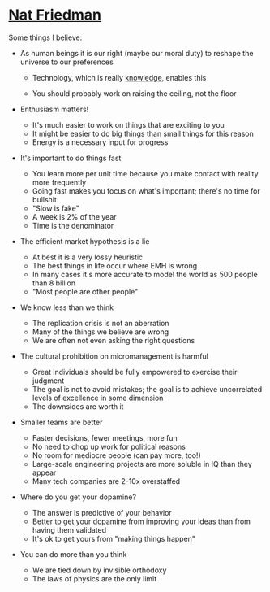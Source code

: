 # [Nat Friedman](https://nat.org/)

Some things I believe:

- As human beings it is our right (maybe our moral duty) to reshape the universe to our preferences

  - Technology, which is really [knowledge](https://en.wikipedia.org/wiki/The_Beginning_of_Infinity), enables this

  - You should probably work on raising the ceiling, not the floor

- Enthusiasm matters!

  - It's much easier to work on things that are exciting to you
  - It might be easier to do big things than small things for this reason
  - Energy is a necessary input for progress

- It's important to do things fast

  - You learn more per unit time because you make contact with reality more frequently
  - Going fast makes you focus on what's important; there's no time for bullshit
  - "Slow is fake"
  - A week is 2% of the year
  - Time is the denominator

- The efficient market hypothesis is a lie

  - At best it is a very lossy heuristic
  - The best things in life occur where EMH is wrong
  - In many cases it's more accurate to model the world as 500 people than 8 billion
  - "Most people are other people"

- We know less than we think

  - The replication crisis is not an aberration
  - Many of the things we believe are wrong
  - We are often not even asking the right questions

- The cultural prohibition on micromanagement is harmful

  - Great individuals should be fully empowered to exercise their judgment
  - The goal is not to avoid mistakes; the goal is to achieve uncorrelated levels of excellence in some dimension
  - The downsides are worth it

- Smaller teams are better

  - Faster decisions, fewer meetings, more fun
  - No need to chop up work for political reasons
  - No room for mediocre people (can pay more, too!)
  - Large-scale engineering projects are more soluble in IQ than they appear
  - Many tech companies are 2-10x overstaffed

- Where do you get your dopamine?

  - The answer is predictive of your behavior
  - Better to get your dopamine from improving your ideas than from having them validated
  - It's ok to get yours from "making things happen"

- You can do more than you think

  - We are tied down by invisible orthodoxy
  - The laws of physics are the only limit

